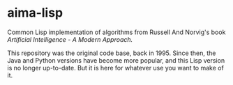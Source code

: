 # aima-lisp

Common Lisp implementation of algorithms from Russell And Norvig's book *Artificial Intelligence - A Modern Approach.*

This repository was the original code base, back in 1995. 
Since then, the Java and Python versions have become more popular, and this Lisp version is no
longer up-to-date. But it is here for whatever use you want to make of it.

